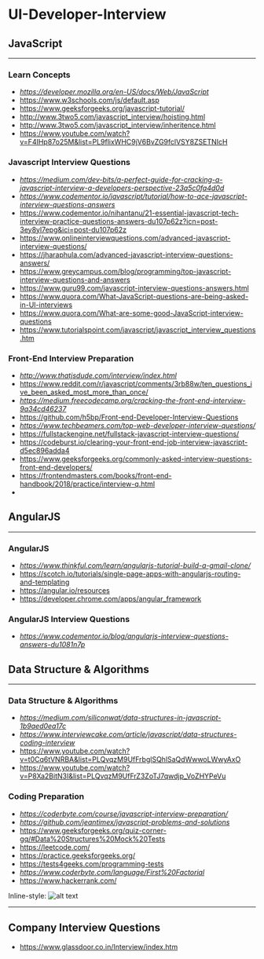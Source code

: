 # UI-Developer-Interview

## JavaScript ##
***
### Learn Concepts ###
* _https://developer.mozilla.org/en-US/docs/Web/JavaScript_
* https://www.w3schools.com/js/default.asp
* https://www.geeksforgeeks.org/javascript-tutorial/
* http://www.3two5.com/javascript_interview/hoisting.html
* http://www.3two5.com/javascript_interview/inheritence.html
* https://www.youtube.com/watch?v=F4IHp87o25M&list=PL9flixWHC9jV6BvZG9fclVSY8ZSETNIcH

### Javascript Interview Questions ###
* _https://medium.com/dev-bits/a-perfect-guide-for-cracking-a-javascript-interview-a-developers-perspective-23a5c0fa4d0d_
* _https://www.codementor.io/javascript/tutorial/how-to-ace-javascript-interview-questions-answers_
* https://www.codementor.io/nihantanu/21-essential-javascript-tech-interview-practice-questions-answers-du107p62z?icn=post-3ey8yl7epg&ici=post-du107p62z
* https://www.onlineinterviewquestions.com/advanced-javascript-interview-questions/
* https://jharaphula.com/advanced-javascript-interview-questions-answers/
* https://www.greycampus.com/blog/programming/top-javascript-interview-questions-and-answers
* https://www.guru99.com/javascript-interview-questions-answers.html
* https://www.quora.com/What-JavaScript-questions-are-being-asked-in-UI-interviews
* https://www.quora.com/What-are-some-good-JavaScript-interview-questions
* https://www.tutorialspoint.com/javascript/javascript_interview_questions.htm

### Front-End Interview Preparation ###
* _http://www.thatjsdude.com/interview/index.html_
* https://www.reddit.com/r/javascript/comments/3rb88w/ten_questions_ive_been_asked_most_more_than_once/
* _https://medium.freecodecamp.org/cracking-the-front-end-interview-9a34cd46237_
* https://github.com/h5bp/Front-end-Developer-Interview-Questions
* _https://www.techbeamers.com/top-web-developer-interview-questions/_
* https://fullstackengine.net/fullstack-javascript-interview-questions/
* https://codeburst.io/clearing-your-front-end-job-interview-javascript-d5ec896adda4
* https://www.geeksforgeeks.org/commonly-asked-interview-questions-front-end-developers/
* https://frontendmasters.com/books/front-end-handbook/2018/practice/interview-q.html
* 

## AngularJS ##
***
### AngularJS ###
* _https://www.thinkful.com/learn/angularjs-tutorial-build-a-gmail-clone/_
* https://scotch.io/tutorials/single-page-apps-with-angularjs-routing-and-templating
* https://angular.io/resources
* https://developer.chrome.com/apps/angular_framework

### AngularJS Interview Questions ###
* _https://www.codementor.io/blog/angularjs-interview-questions-answers-du1081n7p_

## Data Structure & Algorithms ##
***
### Data Structure & Algorithms ###
* _https://medium.com/siliconwat/data-structures-in-javascript-1b9aed0ea17c_
* _https://www.interviewcake.com/article/javascript/data-structures-coding-interview_
* https://www.youtube.com/watch?v=t0Cq6tVNRBA&list=PLQvqzM9UfFrbglSQhlSaQdWwwoLWwyAxO
* https://www.youtube.com/watch?v=P8Xa2BitN3I&list=PLQvqzM9UfFrZ3ZoTJ7qwdjp_VoZHYPeVu

### Coding Preparation ###
* _https://coderbyte.com/course/javascript-interview-preparation/_
* _https://github.com/jeantimex/javascript-problems-and-solutions_
* https://www.geeksforgeeks.org/quiz-corner-gq/#Data%20Structures%20Mock%20Tests
* https://leetcode.com/
* https://practice.geeksforgeeks.org/
* https://tests4geeks.com/programming-tests
* _https://www.coderbyte.com/language/First%20Factorial_
* https://www.hackerrank.com/

Inline-style: 
![alt text](https://cdn-images-1.medium.com/max/1600/1*GYPX0lTSBmon6ibovulEHQ.jpeg "The Interview List")

***
## Company Interview Questions ##
* https://www.glassdoor.co.in/Interview/index.htm
